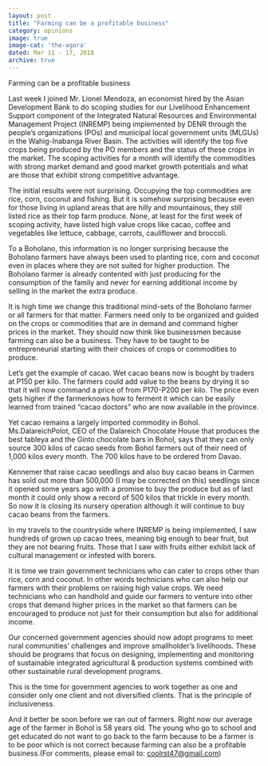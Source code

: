 ```yaml
---
layout: post
title: "Farming can be a profitable business"
category: opinions
image: true
image-cat: 'the-agora'
dated: Mar 11 - 17, 2018
archive: true
---
```


Farming can be a profitable business

Last week I joined Mr. Lionel Mendoza, an economist hired by the Asian Development Bank to do scoping studies for our Livelihood Enhancement Support component of the Integrated Natural Resources and Environmental Management Project (INREMP) being implemented by DENR through the people’s organizations (POs) and municipal local government units (MLGUs) in the Wahig-Inabanga River Basin. The activities will identify the top five crops being produced by the PO members and the status of these crops in the market.  The scoping activities for a month will identify the commodities with strong market demand and good market growth potentials and what are those that exhibit strong competitive advantage.  

The initial results were not surprising. Occupying the top commodities are rice, corn, coconut and fishing. But it is somehow surprising because even for those living in upland areas that are hilly and mountainous, they still listed rice as their top farm produce.  None, at least for the first week of scoping activity, have listed high value crops like cacao, coffee and vegetables like lettuce, cabbage, carrots, cauliflower and broccoli.  

To a Boholano, this information is no longer surprising because the Boholano farmers have always been used to planting rice, corn and coconut even in places where they are not suited for higher production. The Boholano farmer is already contented with just producing for the consumption of the family and never for earning additional income by selling in the market the extra produce.

It is high time we change this traditional mind-sets of the Boholano farmer or all farmers for that matter. Farmers need only to be organized and guided on the crops or commodities that are in demand and command higher prices in the market.  They should now think like businessmen because farming can also be a business.  They have to be taught to be entrepreneurial starting with their choices of crops or commodities to produce.

Let’s get the example of cacao. Wet cacao beans now is bought by traders at P150 per kilo. The farmers could add value to the beans by drying it so that it will now command a price of from P170-P200 per kilo.  The price even gets higher if the farmerknows how to ferment it which can be easily learned from trained “cacao doctors” who are now available in the province.

Yet cacao remains a largely imported commodity in Bohol.  Ms.DalareichPolot, CEO of the Dalareich Chocolate House that produces the best tableya and the Ginto chocolate bars in Bohol, says that they can only source 300 kilos of cacao seeds from Bohol farmers out of their need of 1,000 kilos every month.  The 700 kilos have to be ordered from Davao.

Kennemer that raise cacao seedlings and also buy cacao beans in Carmen has sold out more than 500,000 (I may be corrected on this) seedlings since it opened some years ago with a promise to buy the produce but as of last month it could only show a record of 500 kilos that trickle in every month.  So now it is closing its nursery operation although it will continue to buy cacao beans from the farmers.

In my travels to the countryside where INREMP is being implemented, I saw hundreds of grown up cacao trees, meaning big enough to bear fruit, but they are not bearing fruits.  Those that I saw with fruits either exhibit lack of cultural management or infested with borers.

It is time we train government technicians who can cater to crops other than rice, corn and coconut.  In other words technicians who can also help our farmers with their problems on raising high value crops.  We need technicians who can handhold and guide our farmers to venture into other crops that demand higher prices in the market so that farmers can be encouraged to produce not just for their consumption but also for additional income.

Our concerned government agencies should now adopt programs to meet rural communities’ challenges and improve smallholder’s livelihoods.  These should be programs that focus on designing, implementing and monitoring of sustainable integrated agricultural & production systems combined with other sustainable rural development programs.

This is the time for government agencies to work together as one and consider only one client and not diversified clients.  That is the principle of inclusiveness.

And it better be soon before we ran out of farmers.  Right now our average age of the farmer in Bohol is 58 years old.  The young who go to school and get educated do not want to go back to the farm because to be a farmer is to be poor which is not correct because farming can also be a profitable business.(For comments, please email to: coolrst47@gmail.com)